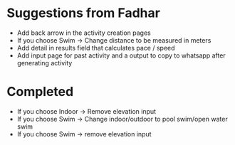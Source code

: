 # Suggestions from Fadhar
- Add back arrow in the activity creation pages 
- If you choose Swim -> Change distance to be measured in meters
- Add detail in results field that calculates pace / speed 
- Add input page for past activity and a output to copy to whatsapp after generating activity 

# Completed 
- If you choose Indoor -> Remove elevation input 
- If you choose Swim -> Change indoor/outdoor to pool swim/open water swim
- If you choose Swim -> remove elevation input 
